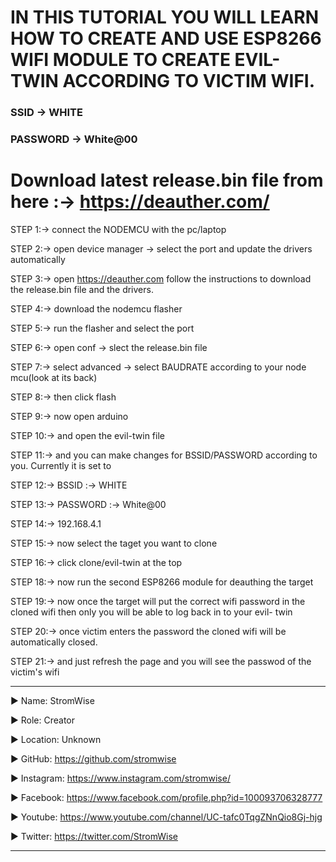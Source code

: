 # IN THIS TUTORIAL YOU WILL LEARN HOW TO CREATE AND USE ESP8266 WIFI MODULE TO CREATE EVIL-TWIN ACCORDING TO VICTIM WIFI.

### SSID -> WHITE
### PASSWORD -> White@00

# Download latest release.bin file from here :->  https://deauther.com/


STEP 1:->  connect the NODEMCU with the pc/laptop

STEP 2:->  open device manager -> select the port and update the drivers automatically 

STEP 3:->  open https://deauther.com follow the instructions to download the release.bin file and the drivers.

STEP 4:->  download the nodemcu flasher

STEP 5:->  run the flasher and select the port 

STEP 6:->  open conf -> slect the release.bin file 

STEP 7:->  select advanced -> select BAUDRATE according to your node mcu(look at its back)

STEP 8:->  then click flash

STEP 9:->  now open arduino

STEP 10:->  and open the evil-twin file 

STEP 11:->  and you can make changes for BSSID/PASSWORD according to you. Currently it is set to 

STEP 12:->  BSSID :-> WHITE

STEP 13:->  PASSWORD :-> White@00

STEP 14:->  192.168.4.1

STEP 15:->  now select the taget you want to clone 

STEP 16:->  click clone/evil-twin at the top 

STEP 18:->  now run the second ESP8266 module for deauthing the target 

STEP 19:->  now once the target will put the correct wifi password in the cloned wifi then only you will be able to log back in to your evil-
twin

STEP 20:->  once victim enters the password the cloned wifi will be automatically closed.

STEP 21:->  and just refresh the page and you will see the passwod of the victim's wifi
















____________________________________________________________________________________________________________________________________________
▶ Name: StromWise

▶ Role: Creator

▶ Location: Unknown

▶ GitHub: https://github.com/stromwise 

▶ Instagram: https://www.instagram.com/stromwise/ 

▶ Facebook: https://www.facebook.com/profile.php?id=100093706328777

▶ Youtube: https://www.youtube.com/channel/UC-tafc0TqgZNnQio8Gj-hjg 

▶ Twitter: https://twitter.com/StromWise 
____________________________________________________________________________________________________________________________________________


